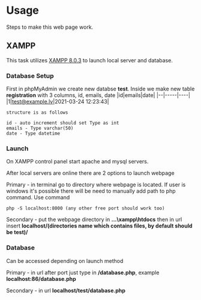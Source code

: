 # Usage
Steps to make this web page work.

## XAMPP
This task utilizes [XAMPP 8.0.3](https://www.apachefriends.org/index.html) to launch local server and database.

### Database Setup

First in phpMyAdmin we create new databse **test**. Inside we make new table **registration** with 3 columns, id, emails, date
|id|emails|date|
|--|-----|----|
|1|test@example.lv|2021-03-24 12:23:43|

```
structure is as follows

id - auto increment should set Type as int 
emails - Type varchar(50)
date - Type datetime
```

### Launch

On XAMPP control panel start apache and mysql servers.

After local servers are online there are 2 options to launch webpage

Primary - in terminal go to directory where webpage is located. If user is windows it's possible there will be need to manually add path to php command. 
Use command
```
php -S localhost:8000 (any other free port should work too)
```

Secondary - put the webpage directory in **...\xampp\htdocs** then in url insert **localhost/(directories name which contains files, by default should be test)/**

### Database

Can be accessed depending on launch method

Primary - in url after port just type in **/database.php**, example **localhost:86/database.php**

Secondary - in url **localhost/test/database.php**
